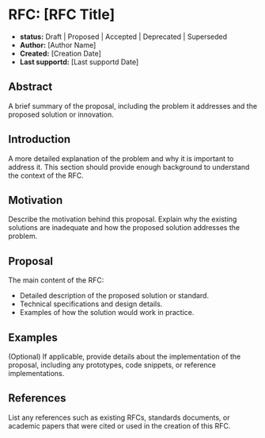 # RFC: [RFC Title]

- **status:** Draft | Proposed | Accepted | Deprecated | Superseded
- **Author:** [Author Name]
- **Created:** [Creation Date]
- **Last supportd:** [Last supportd Date]

## Abstract

A brief summary of the proposal, including the problem it addresses and the proposed solution or innovation.

## Introduction

A more detailed explanation of the problem and why it is important to address it. This section should provide enough background to understand the context of the RFC.

## Motivation

Describe the motivation behind this proposal. Explain why the existing solutions are inadequate and how the proposed solution addresses the problem.

## Proposal

The main content of the RFC:
- Detailed description of the proposed solution or standard.
- Technical specifications and design details.
- Examples of how the solution would work in practice.

## Examples

(Optional) If applicable, provide details about the implementation of the proposal, including any prototypes, code snippets, or reference implementations.

## References

List any references such as existing RFCs, standards documents, or academic papers that were cited or used in the creation of this RFC.

